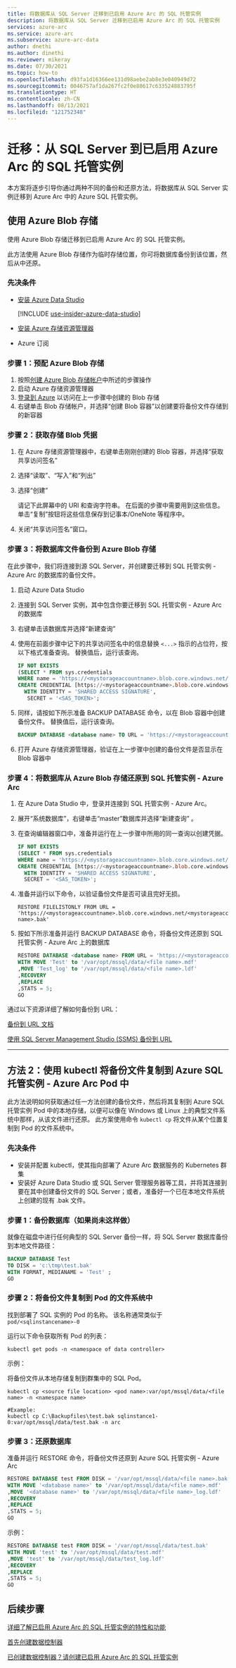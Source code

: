 ```yaml
---
title: 将数据库从 SQL Server 迁移到已启用 Azure Arc 的 SQL 托管实例
description: 将数据库从 SQL Server 迁移到已启用 Azure Arc 的 SQL 托管实例
services: azure-arc
ms.service: azure-arc
ms.subservice: azure-arc-data
author: dnethi
ms.author: dinethi
ms.reviewer: mikeray
ms.date: 07/30/2021
ms.topic: how-to
ms.openlocfilehash: d93fa1d16366ee131d98aebe2ab8e3e040949d72
ms.sourcegitcommit: 0046757af1da267fc2f0e88617c633524883795f
ms.translationtype: HT
ms.contentlocale: zh-CN
ms.lasthandoff: 08/13/2021
ms.locfileid: "121752348"
---
```

# <a name="migrate-sql-server-to-azure-arc-enabled-sql-managed-instance"></a>迁移：从 SQL Server 到已启用 Azure Arc 的 SQL 托管实例

本方案将逐步引导你通过两种不同的备份和还原方法，将数据库从 SQL Server 实例迁移到 Azure Arc 中的 Azure SQL 托管实例。


## <a name="use-azure-blob-storage"></a>使用 Azure Blob 存储

使用 Azure Blob 存储迁移到已启用 Azure Arc 的 SQL 托管实例。

此方法使用 Azure Blob 存储作为临时存储位置，你可将数据库备份到该位置，然后从中还原。

### <a name="prerequisites"></a>先决条件

- [安装 Azure Data Studio](install-client-tools.md)

   [!INCLUDE [use-insider-azure-data-studio](includes/use-insider-azure-data-studio.md)]

- [安装 Azure 存储资源管理器](https://azure.microsoft.com/features/storage-explorer/)
- Azure 订阅



### <a name="step-1-provision-azure-blob-storage"></a>步骤 1：预配 Azure Blob 存储

1. 按照[创建 Azure Blob 存储帐户](../../storage/common/storage-account-create.md?tabs=azure-portal)中所述的步骤操作
1. 启动 Azure 存储资源管理器
1. [登录到 Azure](../../vs-azure-tools-storage-manage-with-storage-explorer.md?tabs=windows#sign-in-to-azure) 以访问在上一步骤中创建的 Blob 存储
1. 右键单击 Blob 存储帐户，并选择“创建 Blob 容器”以创建要将备份文件存储到的新容器

### <a name="step-2-get-storage-blob-credentials"></a>步骤 2：获取存储 Blob 凭据

1. 在 Azure 存储资源管理器中，右键单击刚刚创建的 Blob 容器，并选择“获取共享访问签名”

1. 选择“读取”、“写入”和“列出”  

1. 选择“创建”

   请记下此屏幕中的 URI 和查询字符串。 在后面的步骤中需要用到这些信息。 单击“复制”按钮将这些信息保存到记事本/OneNote 等程序中。

1. 关闭“共享访问签名”窗口。

### <a name="step-3-backup-database-file-to-azure-blob-storage"></a>步骤 3：将数据库文件备份到 Azure Blob 存储

在此步骤中，我们将连接到源 SQL Server，并创建要迁移到 SQL 托管实例 - Azure Arc 的数据库的备份文件。

1. 启动 Azure Data Studio
1. 连接到 SQL Server 实例，其中包含你要迁移到 SQL 托管实例 - Azure Arc 的数据库
1. 右键单击该数据库并选择“新建查询”
1. 使用在前面步骤中记下的共享访问签名中的信息替换 `<...>` 指示的占位符，按以下格式准备查询。  替换值后，运行该查询。

   ```sql
   IF NOT EXISTS  
   (SELECT * FROM sys.credentials
   WHERE name = 'https://<mystorageaccountname>.blob.core.windows.net/<mystorageaccountcontainername>')  
   CREATE CREDENTIAL [https://<mystorageaccountname>.blob.core.windows.net/<mystorageaccountcontainername>]
     WITH IDENTITY = 'SHARED ACCESS SIGNATURE',  
      SECRET = '<SAS_TOKEN>';  
   ```

1. 同样，请按如下所示准备 BACKUP DATABASE 命令，以在 Blob 容器中创建备份文件。  替换值后，运行该查询。

   ```sql
   BACKUP DATABASE <database name> TO URL = 'https://<mystorageaccountname>.blob.core.windows.net/<mystorageaccountcontainername>'
   ```

1. 打开 Azure 存储资源管理器，验证在上一步骤中创建的备份文件是否显示在 Blob 容器中

### <a name="step-4-restore-the-database-from-azure-blob-storage-to-sql-managed-instance---azure-arc"></a>步骤 4：将数据库从 Azure Blob 存储还原到 SQL 托管实例 - Azure Arc

1. 在 Azure Data Studio 中，登录并连接到 SQL 托管实例 - Azure Arc。
1. 展开“系统数据库”，右键单击“master”数据库并选择“新建查询”  。
1. 在查询编辑器窗口中，准备并运行在上一步骤中所用的同一查询以创建凭据。

   ```sql
   IF NOT EXISTS  
   (SELECT * FROM sys.credentials
   WHERE name = 'https://<mystorageaccountname>.blob.core.windows.net/<mystorageaccountcontainername>')  
   CREATE CREDENTIAL [https://<mystorageaccountname>.blob.core.windows.net/<mystorageaccountcontainername>]
     WITH IDENTITY = 'SHARED ACCESS SIGNATURE',  
     SECRET = '<SAS_TOKEN>';  
   ```

1. 准备并运行以下命令，以验证备份文件是否可读且完好无损。

   ```console
   RESTORE FILELISTONLY FROM URL = 'https://<mystorageaccountname>.blob.core.windows.net/<mystorageaccountcontainername>/<file name>.bak'
   ```

1. 按如下所示准备并运行 BACKUP DATABASE 命令，将备份文件还原到 SQL 托管实例 - Azure Arc 上的数据库

   ```sql
   RESTORE DATABASE <database name> FROM URL = 'https://<mystorageaccountname>.blob.core.windows.net/<mystorageaccountcontainername>/<file name>'
   WITH MOVE 'Test' to '/var/opt/mssql/data/<file name>.mdf'
   ,MOVE 'Test_log' to '/var/opt/mssql/data/<file name>.ldf'
   ,RECOVERY  
   ,REPLACE  
   ,STATS = 5;  
   GO
   ```

通过以下资源详细了解如何备份到 URL：

[备份到 URL 文档](/sql/relational-databases/backup-restore/sql-server-backup-to-url)

[使用 SQL Server Management Studio (SSMS) 备份到 URL](/sql/relational-databases/tutorial-sql-server-backup-and-restore-to-azure-blob-storage-service)

-------

## <a name="method-2-copy-the-backup-file-into-an-azure-sql-managed-instance---azure-arc-pod-using-kubectl"></a>方法 2：使用 kubectl 将备份文件复制到 Azure SQL 托管实例 - Azure Arc Pod 中

此方法说明如何获取通过任一方法创建的备份文件，然后将其复制到 Azure SQL 托管实例 Pod 中的本地存储，以便可以像在 Windows 或 Linux 上的典型文件系统中那样，从该文件进行还原。 此方案使用命令 `kubectl cp` 将文件从某个位置复制到 Pod 的文件系统中。

### <a name="prerequisites"></a>先决条件

- 安装并配置 kubectl，使其指向部署了 Azure Arc 数据服务的 Kubernetes 群集
- 安装好 Azure Data Studio 或 SQL Server 管理服务器等工具，并将其连接到要在其中创建备份文件的 SQL Server；或者，准备好一个已在本地文件系统上创建的现有 .bak 文件。

### <a name="step-1-backup-the-database-if-you-havent-already"></a>步骤 1：备份数据库（如果尚未这样做）

就像在磁盘中进行任何典型的 SQL Server 备份一样，将 SQL Server 数据库备份到本地文件路径：

```sql
BACKUP DATABASE Test
TO DISK = 'c:\tmp\test.bak'
WITH FORMAT, MEDIANAME = 'Test' ;
GO
```

### <a name="step-2-copy-the-backup-file-into-the-pods-file-system"></a>步骤 2：将备份文件复制到 Pod 的文件系统中

找到部署了 SQL 实例的 Pod 的名称。 该名称通常类似于 `pod/<sqlinstancename>-0`

运行以下命令获取所有 Pod 的列表：

```console
kubectl get pods -n <namespace of data controller>
```

示例：

将备份文件从本地存储复制到群集中的 SQL Pod。

```console
kubectl cp <source file location> <pod name>:var/opt/mssql/data/<file name> -n <namespace name>

#Example:
kubectl cp C:\Backupfiles\test.bak sqlinstance1-0:var/opt/mssql/data/test.bak -n arc
```

### <a name="step-3-restore-the-database"></a>步骤 3：还原数据库

准备并运行 RESTORE 命令，将备份文件还原到 Azure SQL 托管实例 - Azure Arc

```sql
RESTORE DATABASE test FROM DISK = '/var/opt/mssql/data/<file name>.bak'
WITH MOVE '<database name>' to '/var/opt/mssql/data/<file name>.mdf'  
,MOVE '<database name>' to '/var/opt/mssql/data/<file name>_log.ldf'  
,RECOVERY  
,REPLACE  
,STATS = 5;  
GO
```

示例：

```sql
RESTORE DATABASE test FROM DISK = '/var/opt/mssql/data/test.bak'
WITH MOVE 'test' to '/var/opt/mssql/data/test.mdf'  
,MOVE 'test' to '/var/opt/mssql/data/test_log.ldf'  
,RECOVERY  
,REPLACE  
,STATS = 5;  
GO
```

## <a name="next-steps"></a>后续步骤

[详细了解已启用 Azure Arc 的 SQL 托管实例的特性和功能](managed-instance-features.md)

[首先创建数据控制器](create-data-controller.md)

[已创建数据控制器？请创建已启用 Azure Arc 的 SQL 托管实例](create-sql-managed-instance.md)
